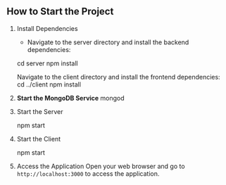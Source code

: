 
## How to Start the Project

1. Install Dependencies
   - Navigate to the server directory and install the backend dependencies:
   
   cd server
   npm install


   Navigate to the client directory and install the frontend dependencies:
   cd ../client
   npm install


2. **Start the MongoDB Service** 
   mongod


3. Start the Server
   
   npm start

4. Start the Client
   
   npm start


5. Access the Application
    Open your web browser and go to `http://localhost:3000` to access the application.
